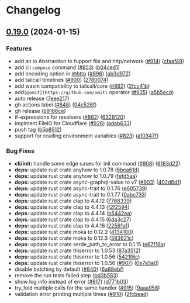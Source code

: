 # Changelog

## [0.19.0](https://github.com/Dhanus3133/tailcall/compare/v0.18.0...v0.19.0) (2024-01-15)


### Features

* add an io Abstraction to fupport file and http/network ([#914](https://github.com/Dhanus3133/tailcall/issues/914)) ([cfaaf49](https://github.com/Dhanus3133/tailcall/commit/cfaaf49b810b9f2ce04864cd1e3154455c10a656))
* add cli `compose` command ([#853](https://github.com/Dhanus3133/tailcall/issues/853)) ([b04ced1](https://github.com/Dhanus3133/tailcall/commit/b04ced11e1ffbaa05886faa4e39b8c30a123dda0))
* add encoding option in [@http](https://github.com/http) ([#896](https://github.com/Dhanus3133/tailcall/issues/896)) ([ab3d972](https://github.com/Dhanus3133/tailcall/commit/ab3d972416970df7c8255fa639aa13f41859e91a))
* add tailcall timelines ([#900](https://github.com/Dhanus3133/tailcall/issues/900)) ([2780074](https://github.com/Dhanus3133/tailcall/commit/2780074a239f07c3e5d4aed0526b49ef800ecefd))
* add wasm compatibility to tailcall/core ([#892](https://github.com/Dhanus3133/tailcall/issues/892)) ([2fcc41b](https://github.com/Dhanus3133/tailcall/commit/2fcc41b6a82f3d6453e63dad1cdbede8a395cedd))
* add`[@omit](https://github.com/omit)` operator ([#935](https://github.com/Dhanus3133/tailcall/issues/935)) ([a5b5ecd](https://github.com/Dhanus3133/tailcall/commit/a5b5ecdc271a6e1f6c700631c3ba2509475a8217))
* auto release ([7eee217](https://github.com/Dhanus3133/tailcall/commit/7eee217bdc155df3f3a73765470977a52a71ad18))
* gh actions label ([#848](https://github.com/Dhanus3133/tailcall/issues/848)) ([04c526f](https://github.com/Dhanus3133/tailcall/commit/04c526f6d90a51a3e54083a6f25db14d57f13246))
* gh release ([b9186ce](https://github.com/Dhanus3133/tailcall/commit/b9186ce6f67d498ef60631ad5a11e177f755b6b6))
* if-expressions for resolvers ([#862](https://github.com/Dhanus3133/tailcall/issues/862)) ([6328120](https://github.com/Dhanus3133/tailcall/commit/632812042abd30d55c93d694737949cb5c88d953))
* implment FileIO for Cloudflare ([#926](https://github.com/Dhanus3133/tailcall/issues/926)) ([adab633](https://github.com/Dhanus3133/tailcall/commit/adab63347519f0976ce2eaf1a22686bf3afe7a19))
* push tag ([b5b8512](https://github.com/Dhanus3133/tailcall/commit/b5b8512dd497844f98e00e1e7c7b6df90e0431cb))
* support for reading environment variables ([#823](https://github.com/Dhanus3133/tailcall/issues/823)) ([a10347f](https://github.com/Dhanus3133/tailcall/commit/a10347fd4a94f887922b748345337e0bcfe2f419))


### Bug Fixes

* **cli/init:** handle some edge cases for init command ([#908](https://github.com/Dhanus3133/tailcall/issues/908)) ([6183d22](https://github.com/Dhanus3133/tailcall/commit/6183d22de636963909aa33aa049d8b723f50d3fe))
* **deps:** update rust crate anyhow to 1.0.78 ([6bea61d](https://github.com/Dhanus3133/tailcall/commit/6bea61dd745a575cf5bb7aa67e4ba5e7fb29464d))
* **deps:** update rust crate anyhow to 1.0.79 ([fefd5aa](https://github.com/Dhanus3133/tailcall/commit/fefd5aafe8bcb232925068c86169577d73d33188))
* **deps:** update rust crate async-graphql-value to v7 ([#903](https://github.com/Dhanus3133/tailcall/issues/903)) ([402d6d1](https://github.com/Dhanus3133/tailcall/commit/402d6d1406be0c13fa9979c3bdc5cf3be133d4df))
* **deps:** update rust crate async-trait to 0.1.76 ([e605739](https://github.com/Dhanus3133/tailcall/commit/e605739f40bf2aed448df5236e17aa113ea11071))
* **deps:** update rust crate async-trait to 0.1.77 ([0abc733](https://github.com/Dhanus3133/tailcall/commit/0abc73389ae5713a5db056eaa743402b6300dea6))
* **deps:** update rust crate clap to 4.4.12 ([7768339](https://github.com/Dhanus3133/tailcall/commit/776833900a24f5b829f03e2c987005e1009fdee2))
* **deps:** update rust crate clap to 4.4.13 ([f2f2594](https://github.com/Dhanus3133/tailcall/commit/f2f2594e56980060496f92c7b3cbc78899dd7934))
* **deps:** update rust crate clap to 4.4.14 ([b5442ea](https://github.com/Dhanus3133/tailcall/commit/b5442eae7a3c009b3fc1e79fcf5b1ba71ca901e2))
* **deps:** update rust crate clap to 4.4.15 ([6da3c27](https://github.com/Dhanus3133/tailcall/commit/6da3c27b83eb6752ddd29408d190c5a99caff3c4))
* **deps:** update rust crate clap to 4.4.16 ([22591a1](https://github.com/Dhanus3133/tailcall/commit/22591a18442056f41e598c68dd33bd6d530ae2fd))
* **deps:** update rust crate moka to 0.12.2 ([4134100](https://github.com/Dhanus3133/tailcall/commit/41341007bd1bafd208c0edb1cb2d8c490e5ffa46))
* **deps:** update rust crate moka to 0.12.3 ([383621c](https://github.com/Dhanus3133/tailcall/commit/383621c181be17f4699ffce90d25f8e164df7de8))
* **deps:** update rust crate serde_path_to_error to 0.1.15 ([e67f16a](https://github.com/Dhanus3133/tailcall/commit/e67f16a89dce8897a2692915ca00134e5656932f))
* **deps:** update rust crate thiserror to 1.0.53 ([87a3512](https://github.com/Dhanus3133/tailcall/commit/87a35127fd630c85b3d940fa8de3cc8027196065))
* **deps:** update rust crate thiserror to 1.0.56 ([5421f6c](https://github.com/Dhanus3133/tailcall/commit/5421f6c74a2be7e10eaccfa91346c374f31c3eae))
* **deps:** update rust crate thiserror to 1.0.56 ([#907](https://github.com/Dhanus3133/tailcall/issues/907)) ([0e7a5a0](https://github.com/Dhanus3133/tailcall/commit/0e7a5a0b1e0ff1492d680cd090554f696ad94c3d))
* disable batching by default ([#840](https://github.com/Dhanus3133/tailcall/issues/840)) ([6a88ebf](https://github.com/Dhanus3133/tailcall/commit/6a88ebffa31b05e311cbdff060153cd27f0ea28f))
* remove the run tests failed step ([bd3b583](https://github.com/Dhanus3133/tailcall/commit/bd3b58341c20e33a93dfa2def596d5a164075cdc))
* show log info instead of error ([#817](https://github.com/Dhanus3133/tailcall/issues/817)) ([d771b03](https://github.com/Dhanus3133/tailcall/commit/d771b0376a7b501f165c2e3be6bc98ea957add85))
* try_fold multiple calls for the same handler ([#915](https://github.com/Dhanus3133/tailcall/issues/915)) ([9aaa958](https://github.com/Dhanus3133/tailcall/commit/9aaa958799a3ca599c9dfba3e114b71bc4299104))
* validation error printing multiple times ([#910](https://github.com/Dhanus3133/tailcall/issues/910)) ([2fcbead](https://github.com/Dhanus3133/tailcall/commit/2fcbeadb2d2aba81bc7cb07dc194f9a401d07096))
